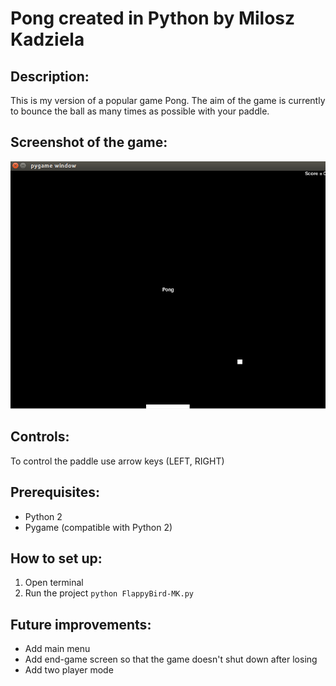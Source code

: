 # Pong created in Python by Milosz Kadziela

## Description:
This is my version of a popular game Pong. The aim of the game is currently to bounce the ball as many times as possible with your paddle.

## Screenshot of the game:
![Pong gameplay](README_assets/pong-gameplay.png "Pong Game")

## Controls:
To control the paddle use arrow keys (LEFT, RIGHT)

## Prerequisites:
- Python 2
- Pygame (compatible with Python 2)

## How to set up:
1. Open terminal
2. Run the project `python FlappyBird-MK.py`

## Future improvements:
- Add main menu
- Add end-game screen so that the game doesn't shut down after losing
- Add two player mode
